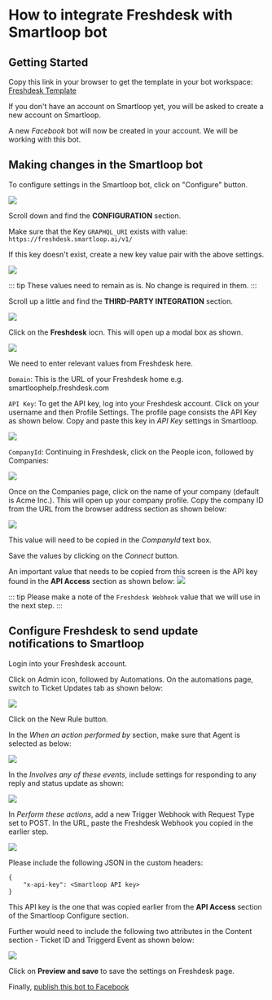 # How to integrate Freshdesk with Smartloop bot

## Getting Started

Copy this link in your browser to get the template in your bot workspace: 
[Freshdesk Template](https://dashboard.smartloop.ai/templates/4d07a090cfb011e980d2bbfc29bc501b)

If you don't have an account on Smartloop yet, you will be asked to create a new account on Smartloop.

A new *Facebook* bot will now be created in your account. We will be working with this bot.

## Making changes in the Smartloop bot

To configure settings in the Smartloop bot, click on "Configure" button.

![](./images/settings-configure.png)


Scroll down and find the **CONFIGURATION** section. 

Make sure that the Key `GRAPHQL_URI` exists with value: `https://freshdesk.smartloop.ai/v1/`

If this key doesn't exist, create a new key value pair with the above settings.

![](./images/freshdeskgql-config.png)

::: tip
These values need to remain as is. No change is required in them.
:::

Scroll up a little and find the **THIRD-PARTY INTEGRATION** section. 

![](./images/third-party-integration.png)

Click on the **Freshdesk** iocn. This will open up a modal box as shown. 

![](./images/freshdesk-configuration.png)

We need to enter relevant values from Freshdesk here.

`Domain`: This is the URL of your Freshdesk home e.g. smartloophelp.freshdesk.com

`API Key`: To get the API key, log into your Freshdesk account. Click on your username and then Profile Settings. The profile page consists the API Key as shown below. Copy and paste this key in *API Key* settings in Smartloop.

![](./images/freshdeskAPI-value.png)

`CompanyId`: Continuing in Freshdesk, click on the People icon, followed by Companies:

![](./images/Freshdesk-Companies.png)

Once on the Companies page, click on the name of your company (default is Acme Inc.). This will open up your company profile. Copy the company ID from the URL from the browser address section as shown below:

![](./images/freshdesk-companyid.png)

This value will need to be copied in the *CompanyId* text box.

Save the values by clicking on the *Connect* button.

An important value that needs to be copied from this screen is the API key found in the **API Access** section as shown below:
![](./images/smartloop-apikey.png)


::: tip
Please make a note of the `Freshdesk Webhook` value that we will use in the next step.
:::


## Configure Freshdesk to send update notifications to Smartloop

Login into your Freshdesk account. 

Click on Admin icon, followed by Automations. On the automations page, switch to Ticket Updates tab as shown below:

![](./images/freshdesk-automation-page.png)

Click on the New Rule button. 

In the *When an action performed by* section, make sure that Agent is selected as below:

![](./images/freshdesk-agentaction.png)

In the *Involves any of these events*, include settings for responding to any reply and status update as shown:

![](./images/freshdesk-events.png)

In *Perform these actions*, add a new Trigger Webhook with Request Type set to POST. In the URL, paste the Freshdesk Webhook you copied in the earlier step. 

![](./images/freshdesk-actions.png)

Please include the following JSON in the custom headers:
```
{
	"x-api-key": <Smartloop API key>
}
```
This API key is the one that was copied earlier from the **API Access** section of the Smartloop Configure section.

Further would need to include the following two attributes in the Content section - Ticket ID and Triggerd Event as shown below:

![](./images/freshdesk-content.png)

Click on **Preview and save** to save the settings on Freshdesk page.

Finally, [publish this bot to Facebook](./publish.md)